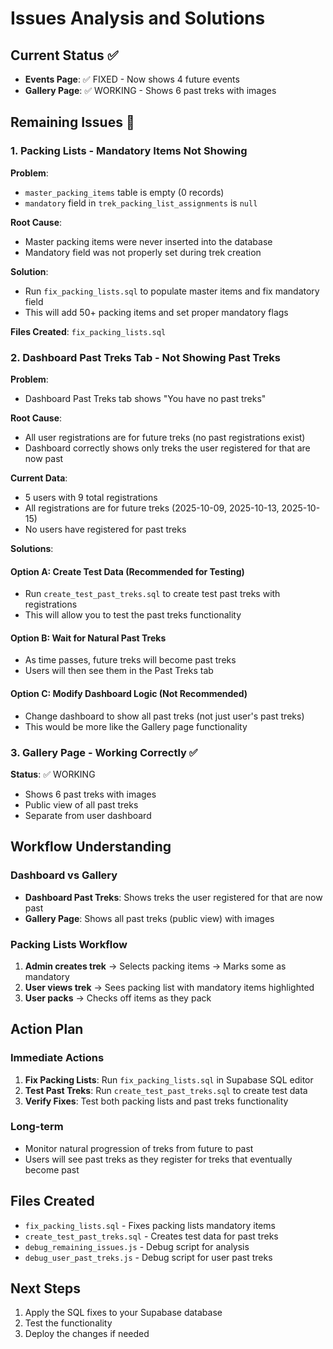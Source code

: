 # Issues Analysis and Solutions

## Current Status ✅
- **Events Page**: ✅ FIXED - Now shows 4 future events
- **Gallery Page**: ✅ WORKING - Shows 6 past treks with images

## Remaining Issues 🔧

### 1. Packing Lists - Mandatory Items Not Showing

**Problem**: 
- `master_packing_items` table is empty (0 records)
- `mandatory` field in `trek_packing_list_assignments` is `null`

**Root Cause**: 
- Master packing items were never inserted into the database
- Mandatory field was not properly set during trek creation

**Solution**: 
- Run `fix_packing_lists.sql` to populate master items and fix mandatory field
- This will add 50+ packing items and set proper mandatory flags

**Files Created**: `fix_packing_lists.sql`

### 2. Dashboard Past Treks Tab - Not Showing Past Treks

**Problem**: 
- Dashboard Past Treks tab shows "You have no past treks"

**Root Cause**: 
- All user registrations are for future treks (no past registrations exist)
- Dashboard correctly shows only treks the user registered for that are now past

**Current Data**:
- 5 users with 9 total registrations
- All registrations are for future treks (2025-10-09, 2025-10-13, 2025-10-15)
- No users have registered for past treks

**Solutions**:

#### Option A: Create Test Data (Recommended for Testing)
- Run `create_test_past_treks.sql` to create test past treks with registrations
- This will allow you to test the past treks functionality

#### Option B: Wait for Natural Past Treks
- As time passes, future treks will become past treks
- Users will then see them in the Past Treks tab

#### Option C: Modify Dashboard Logic (Not Recommended)
- Change dashboard to show all past treks (not just user's past treks)
- This would be more like the Gallery page functionality

### 3. Gallery Page - Working Correctly ✅

**Status**: ✅ WORKING
- Shows 6 past treks with images
- Public view of all past treks
- Separate from user dashboard

## Workflow Understanding

### Dashboard vs Gallery
- **Dashboard Past Treks**: Shows treks the user registered for that are now past
- **Gallery Page**: Shows all past treks (public view) with images

### Packing Lists Workflow
1. **Admin creates trek** → Selects packing items → Marks some as mandatory
2. **User views trek** → Sees packing list with mandatory items highlighted
3. **User packs** → Checks off items as they pack

## Action Plan

### Immediate Actions
1. **Fix Packing Lists**: Run `fix_packing_lists.sql` in Supabase SQL editor
2. **Test Past Treks**: Run `create_test_past_treks.sql` to create test data
3. **Verify Fixes**: Test both packing lists and past treks functionality

### Long-term
- Monitor natural progression of treks from future to past
- Users will see past treks as they register for treks that eventually become past

## Files Created
- `fix_packing_lists.sql` - Fixes packing lists mandatory items
- `create_test_past_treks.sql` - Creates test data for past treks
- `debug_remaining_issues.js` - Debug script for analysis
- `debug_user_past_treks.js` - Debug script for user past treks

## Next Steps
1. Apply the SQL fixes to your Supabase database
2. Test the functionality
3. Deploy the changes if needed
